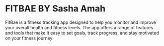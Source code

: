 # FITBAE BY Sasha Amah 
    
FitBae is a fitness tracking app designed to help you monitor and improve your overall health and fitness levels. The app offers a range of features and tools that make it easy to set goals, track progress, and stay motivated on your fitness journey


